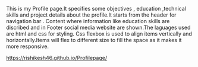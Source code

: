 This is my Profile page.It specifies some objectives , education ,technical skills and project details about the profile.It starts from the header for navigation bar . Content where information like education skills are discribed and in Footer social media website are shown.The laguages used are html and css for styling.
Css flexbox is used to align items vertically and horizontally.Items will flex to different size to fill the space as it makes it more responsive.

https://rishikesh46.github.io/Profilepage/
